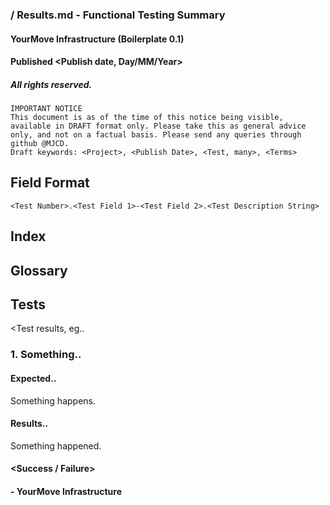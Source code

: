 ### <Project> / Results.md - Functional Testing Summary
#### YourMove Infrastructure (Boilerplate 0.1)
#### Published <Publish date, Day/MM/Year>
##### All rights reserved.

    IMPORTANT NOTICE
    This document is as of the time of this notice being visible, available in DRAFT format only. Please take this as general advice only, and not on a factual basis. Please send any queries through github @MJCD.
    Draft keywords: <Project>, <Publish Date>, <Test, many>, <Terms>

## Field Format

    <Test Number>.<Test Field 1>-<Test Field 2>.<Test Description String>

## Index

<Test index>

## Glossary

<Terms>

## Tests

<Test results, eg..

### 1. Something..

#### Expected..
Something happens.

#### Results..
Something happened.

#### <Success / Failure>

>

#### - YourMove Infrastructure